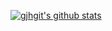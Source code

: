 [![gjhgit's github stats](https://github-readme-stats.vercel.app/api?username=cvengineerGit&show_icons=true&hide=issues&bg_color=0D1117&text_color=c9d1d9&icon_color=ff3860&title_color=7957d5&hide_border=true&count_private=true)](#)

